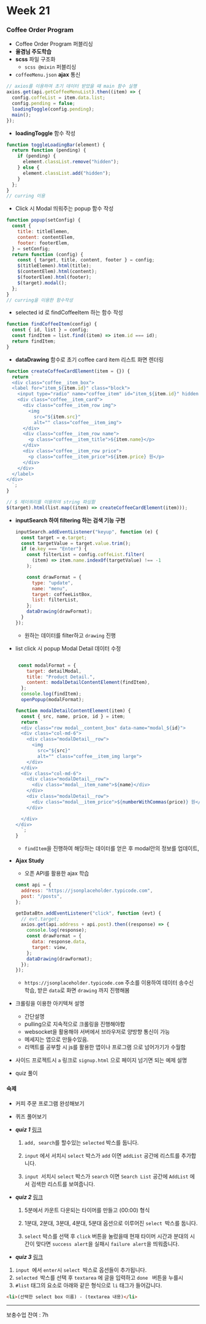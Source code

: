 # Week 21

### Coffee Order Program

+ Coffee Order Program 퍼블리싱
+ **율겸님 주도학습**
+ **scss** 파일 구조화
  - `scss @mixin` 퍼블리싱
+ `coffeeMenu.json` **ajax**  통신

```js
// axios를 이용하여 초기 데이터 받았을 때 main 함수 실행
axios.get(api.getCoffeeMenuList).then((item) => {
  config.coffeList = item.data.list;
  config.pending = false;
  loadingToggle(config.pending);
  main();
});
```

- **loadingToggle** 함수 작성

```js
function toggleLoadingBar(element) {
  return function (pending) {
    if (pending) {
      element.classList.remove("hidden");
    } else {
      element.classList.add("hidden");
    }
  };
}
// curring 이용
```

+ Click 시 Modal 띄워주는 popup 함수 작성

```js
function popup(setConfig) {
  const {
    title: titleElemen,
    content: contentElem,
    footer: footerElem,
  } = setConfig;
  return function (config) {
    const { target, title, content, footer } = config;
    $(titleElemen).html(title);
    $(contentElem).html(content);
    $(footerElem).html(footer);
    $(target).modal();
  };
}
// curring을 이용한 함수작성
```

+ selected id 로 findCoffeeItem 하는 함수 작성

```js
function findCoffeeItem(config) {
  const { id, list } = config;
  const findItem = list.find((item) => item.id === id);
  return findItem;
}
```



+ **dataDrawing** 함수로 초기 coffee card item 리스트 화면 렌더링

```js
function createCoffeeCardElement(item = {}) {
  return `
  <div class="coffee__item_box">
  <label for="item_${item.id}" class="block">
    <input type="radio" name="coffee_item" id="item_${item.id}" hidden class="coffee__checkbox" data-number="${item.id}">
    <div class="coffee__item_card">
      <div class="coffee__item_row img">
        <img
          src="${item.src}"
          alt="" class="coffee__item_img">
      </div>
      <div class="coffee__item_row name">
        <p class="coffee__item_title">${item.name}</p>
      </div>
      <div class="coffee__item_row price">
        <p class="coffee__item_price">${item.price} 원</p>
      </div>
    </div>
  </label>
</div>
  `;
}

// $ 제이쿼리를 이용하여 string 파싱함
$(target).html(list.map((item) => createCoffeeCardElement(item)));
```

+ **inputSearch 하여 filtering 하는 검색 기능 구현**

  ```js
  inputSearch.addEventListener("keyup", function (e) {
    const target = e.target;
    const targetValue = target.value.trim();
    if (e.key === "Enter") {
      const filterList = config.coffeList.filter(
        (item) => item.name.indexOf(targetValue) !== -1
      );
  
      const drawFormat = {
        type: "update",
        name: "menu",
        target: coffeeListBox,
        list: filterList,
      };
      dataDrawing(drawFormat);
    }
  });
  ```

  + 원하는 데이터를 filter하고 `drawing` 진행

+ list click 시 popup Modal Detail 데이터 수정

  ```js
  
   const modalFormat = {
      target: detailModal,
      title: "Product Detail.",
      content: modalDetailContentElement(findItem),
    };
    console.log(findItem);
    openPopup(modalFormat);
  
  function modalDetailContentElement(item) {
    const { src, name, price, id } = item;
    return `
    <div class="row modal__content_box" data-name="modal_${id}">
    <div class="col-md-6">
      <div class="modalDetail__row">
        <img
          src="${src}"
          alt="" class="coffee__item_img large">
      </div>
    </div>
    <div class="col-md-6">
      <div class="modalDetail__row">
        <div class="modal__item_name">${name}</div>
      </div>
      <div class="modalDetail__row">
        <div class="modal__item_price">${numberWithCommas(price)} 원</div>
      </div>
  
    </div>
  </div>
    `;
  }
  ```

  + `findItem`을 진행하여 해당하는 데이터를 얻은 후 modal안의 정보를 업데이트,

+ **Ajax Study**

  + 오픈 API를 활용한 ajax 학습

  ```js
  const api = {
    address: "https://jsonplaceholder.typicode.com",
    post: "/posts",
  };
  
  getDataBtn.addEventListener("click", function (evt) {
    // evt.target;
    axios.get(api.address + api.post).then((response) => {
      console.log(response);
      const drawFormat = {
        data: response.data,
        target: view,
      };
      dataDrawing(drawFormat);
    });
  });
  ```

  + `https://jsonplaceholder.typicode.com` 주소를 이용하여 데이터 송수신 학습, 받은 `data`로 화면 `drawing` 까지 진행해봄

+ 크롤링을 이용한 아키텍쳐 설명
  + 간단설명
  + pulling으로 지속적으로 크롤링을 진행해야함
  + websocket을 활용해야 서버에서 브라우저로 양방향 통신이 가능
  + 메세지는 앱으로 만들수있음.
  + 리액트를 공부할 시 js를 활용한 앱이나 프로그램 으로 넘어가기가 수월함
+ 사이드 프로젝트시 `a` 링크로 `signup.html` 으로 페이지 넘기면 되는 예제 설명

+ quiz 풀이



#### 숙제

+ 커피 주문 프로그램 완성해보기

+ 퀴즈 풀어보기

+ ***quiz 1*** [링크](https://github.com/Phantom05/work_project/tree/master/project/week21/quiz/q1)

  1. `add, search`를 할수있는 `selected` 박스를 둡니다.

  2. `input` 에서 서치시 `select` 박스가 `add` 이면 `addList`  공간에 리스트를 추가합니다.

  3. `input `서치시 `select` 박스가 `search` 이면 `Search List` 공간에 `AddList` 에서 검색한 리스트를 보여줍니다.

+ ***quiz 2*** [링크](https://github.com/Phantom05/work_project/tree/master/project/week21/quiz/q2)

  1. 5분에서 카운트 다운되는 타이머를 만들고 (00:00) 형식

  2. 1분대, 2분대, 3분대, 4분대, 5분대 옵션으로 이루어진 `select `박스를 둡니다.

  3.  `select` 박스를 선택 후 `click` 버튼을 눌렀을때 현재 타이머 시간과 분대의 시간이 맞다면 `success alert`을 실패시 `failure alert`을 띄워줍니다.

+  ***quiz 3***  [링크](https://github.com/Phantom05/work_project/tree/master/project/week21/quiz/q3)

  1. `input `에서 `enter`시 `select `박스로 옵션들이 추가됩니다.
  2. `selected `박스를 선택 후 `textarea` 에 글을 입력하고 `done ` 버튼을 누를시
  3.  `#list` 태그의 요소로 아래와 같은 형식으로 `li` 태그가 들어갑니다.

  

   ```html
  <li>(선택한 select box 이름) - (textarea 내용)</li>
   ```

  



<hr>
보충수업 잔여  : 7h


